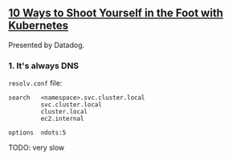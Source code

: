 ## [10 Ways to Shoot Yourself in the Foot with Kubernetes](https://www.youtube.com/watch?v=QKI-JRs2RIE)

Presented by Datadog.  

### 1. It's always DNS

`resolv.conf` file:
```
search   <namespace>.svc.cluster.local
         svc.cluster.local
         cluster.local
         ec2.internal

options  ndots:5
```

TODO: very slow
